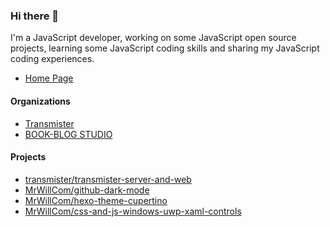 ### Hi there 👋

I'm a JavaScript developer, working on some JavaScript open source projects, learning some JavaScript coding skills and sharing my JavaScript coding experiences.

- [Home Page](https://mrwillcom.github.io/)

#### Organizations

- [Transmister](https://github.com/transmister)
- [BOOK-BLOG STUDIO](https://github.com/BOOK-BLOG)

#### Projects

- [transmister/transmister-server-and-web](https://github.com/transmister/transmister-server-and-web)
- [MrWillCom/github-dark-mode](https://github.com/MrWillCom/github-dark-mode)
- [MrWillCom/hexo-theme-cupertino](https://github.com/MrWillCom/hexo-theme-cupertino)
- [MrWillCom/css-and-js-windows-uwp-xaml-controls](https://github.com/MrWillCom/css-and-js-windows-uwp-xaml-controls)

<!--
**MrWillCom/MrWillCom** is a ✨ _special_ ✨ repository because its `README.md` (this file) appears on your GitHub profile.

Here are some ideas to get you started:

- 🔭 I’m currently working on ...
- 🌱 I’m currently learning ...
- 👯 I’m looking to collaborate on ...
- 🤔 I’m looking for help with ...
- 💬 Ask me about ...
- 📫 How to reach me: ...
- 😄 Pronouns: ...
- ⚡ Fun fact: ...
-->
